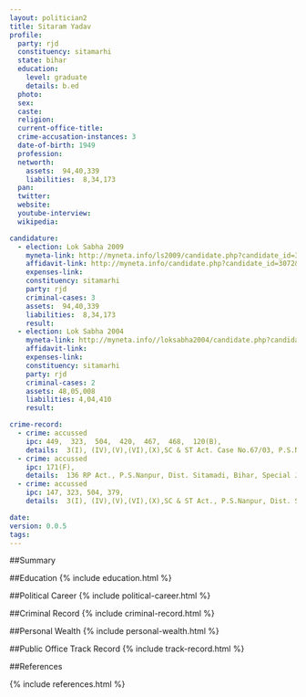 ```yaml
---
layout: politician2
title: Sitaram Yadav
profile: 
  party: rjd
  constituency: sitamarhi
  state: bihar
  education: 
    level: graduate
    details: b.ed
  photo: 
  sex: 
  caste: 
  religion: 
  current-office-title: 
  crime-accusation-instances: 3
  date-of-birth: 1949
  profession: 
  networth: 
    assets:  94,40,339
    liabilities:  8,34,173
  pan: 
  twitter: 
  website: 
  youtube-interview: 
  wikipedia: 

candidature: 
  - election: Lok Sabha 2009
    myneta-link: http://myneta.info/ls2009/candidate.php?candidate_id=3072
    affidavit-link: http://myneta.info/candidate.php?candidate_id=3072&scan=original
    expenses-link: 
    constituency: sitamarhi 
    party: rjd
    criminal-cases: 3
    assets:  94,40,339
    liabilities:  8,34,173
    result:  
  - election: Lok Sabha 2004
    myneta-link: http://myneta.info//loksabha2004/candidate.php?candidate_id=846
    affidavit-link: 
    expenses-link: 
    constituency: sitamarhi 
    party: rjd
    criminal-cases: 2
    assets: 48,05,008
    liabilities: 4,04,410
    result:  

crime-record: 
  - crime: accussed
    ipc: 449,  323,  504,  420,  467,  468,  120(B),
    details:  3(I), (IV),(V),(VI),(X),SC & ST Act. Case No.67/03, P.S.Nanpur, Dist. Sitamadi, Bihar, First Additional Sessions Judge, Sitamadi  
  - crime: accussed
    ipc: 171(F),
    details:  136 RP Act., P.S.Nanpur, Dist. Sitamadi, Bihar, Special Judge, sitamadi, dt, 11.4.07  
  - crime: accussed
    ipc: 147, 323, 504, 379,
    details:  3(I), (IV),(V),(VI),(X),SC & ST Act., P.S.Nanpur, Dist. Sitamadi, Bihar,  Dt. 2.5.05  

date: 
version: 0.0.5
tags: 
---
```

##Summary


##Education
{% include education.html %}


##Political Career
{% include political-career.html %}


##Criminal Record
{% include criminal-record.html %}


##Personal Wealth
{% include personal-wealth.html %}


##Public Office Track Record
{% include track-record.html %}


##References


{% include references.html %}